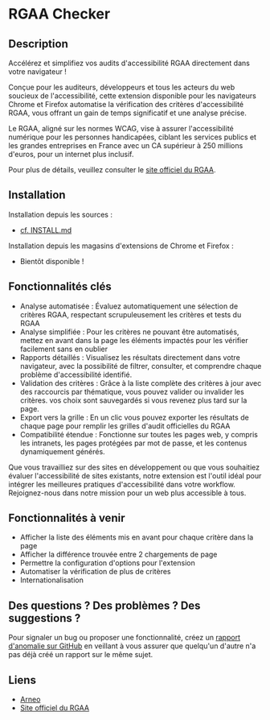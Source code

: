 # RGAA Checker

## Description

Accélérez et simplifiez vos audits d'accessibilité RGAA directement dans votre navigateur !

Conçue pour les auditeurs, développeurs et tous les acteurs du web soucieux de l'accessibilité, cette extension disponible pour les navigateurs Chrome et Firefox automatise la vérification des critères d'accessibilité RGAA, vous offrant un gain de temps significatif et une analyse précise.

Le RGAA, aligné sur les normes WCAG, vise à assurer l'accessibilité numérique pour les personnes handicapées, ciblant les services publics et les grandes entreprises en France avec un CA supérieur à 250 millions d'euros, pour un internet plus inclusif.

Pour plus de détails, veuillez consulter le [site officiel du RGAA](https://accessibilite.numerique.gouv.fr/).

## Installation

Installation depuis les sources :

  - [cf. INSTALL.md](INSTALL.md)

Installation depuis les magasins d'extensions de Chrome et Firefox :

  - Bientôt disponible !

## Fonctionnalités clés

  - Analyse automatisée : Évaluez automatiquement une sélection de critères RGAA, respectant scrupuleusement les critères et tests du RGAA
  - Analyse simplifiée : Pour les critères ne pouvant être automatisés, mettez en avant dans la page les éléments impactés pour les vérifier facilement sans en oublier
  - Rapports détaillés : Visualisez les résultats directement dans votre navigateur, avec la possibilité de filtrer, consulter, et comprendre chaque problème d'accessibilité identifié.
  - Validation des critères : Grâce à la liste complète des critères à jour avec des raccourcis par thématique, vous pouvez valider ou invalider les critères. vos choix sont sauvegardés si vous revenez plus tard sur la page.
  - Export vers la grille : En un clic vous pouvez exporter les résultats de chaque page pour remplir les grilles d'audit officielles du RGAA
  - Compatibilité étendue : Fonctionne sur toutes les pages web, y compris les intranets, les pages protégées par mot de passe, et les contenus dynamiquement générés.

Que vous travailliez sur des sites en développement ou que vous souhaitiez évaluer l'accessibilité de sites existants, notre extension est l'outil idéal pour intégrer les meilleures pratiques d'accessibilité dans votre workflow. Rejoignez-nous dans notre mission pour un web plus accessible à tous.

## Fonctionnalités à venir

  - Afficher la liste des éléments mis en avant pour chaque critère dans la page
  - Afficher la différence trouvée entre 2 chargements de page
  - Permettre la configuration d'options pour l'extension
  - Automatiser la vérification de plus de critères
  - Internationalisation

## Des questions ? Des problèmes ? Des suggestions ?

Pour signaler un bug ou proposer une fonctionnalité, créez un [rapport d'anomalie sur GitHub](https://github.com/arneoio/rgaa-checker/issues) en veillant à vous assurer que quelqu'un d'autre n'a pas déjà créé un rapport sur le même sujet.

## Liens

  - [Arneo](https://www.arneo.io)
  - [Site officiel du RGAA](https://accessibilite.numerique.gouv.fr/)

